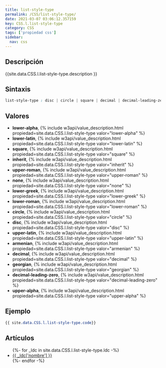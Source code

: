 ```yaml
---
title: list-style-type
permalink: /CSS/list-style-type/
date: 2021-03-07 03:06:12.357159
key: CSS.l.list-style-type
category: CSS
tags: ['propiedad css']
sidebar: 
  nav: css
---
```


## Descripción
{{site.data.CSS.l.list-style-type.description }}

## Sintaxis
~~~css
list-style-type : disc | circle | square | decimal | decimal-leading-zero | lower-roman | upper-roman | lower-greek | lower-latin | upper-latin | armenian | georgian | lower-alpha | upper-alpha | none | inherit
~~~

## Valores
* **lower-alpha**,  {% include w3api/value_description.html propiedad=site.data.CSS.l.list-style-type valor="lower-alpha" %}
* **lower-latin**,  {% include w3api/value_description.html propiedad=site.data.CSS.l.list-style-type valor="lower-latin" %}
* **square**,  {% include w3api/value_description.html propiedad=site.data.CSS.l.list-style-type valor="square" %}
* **inherit**,  {% include w3api/value_description.html propiedad=site.data.CSS.l.list-style-type valor="inherit" %}
* **upper-roman**,  {% include w3api/value_description.html propiedad=site.data.CSS.l.list-style-type valor="upper-roman" %}
* **none**,  {% include w3api/value_description.html propiedad=site.data.CSS.l.list-style-type valor="none" %}
* **lower-greek**,  {% include w3api/value_description.html propiedad=site.data.CSS.l.list-style-type valor="lower-greek" %}
* **lower-roman**,  {% include w3api/value_description.html propiedad=site.data.CSS.l.list-style-type valor="lower-roman" %}
* **circle**,  {% include w3api/value_description.html propiedad=site.data.CSS.l.list-style-type valor="circle" %}
* **disc**,  {% include w3api/value_description.html propiedad=site.data.CSS.l.list-style-type valor="disc" %}
* **upper-latin**,  {% include w3api/value_description.html propiedad=site.data.CSS.l.list-style-type valor="upper-latin" %}
* **armenian**,  {% include w3api/value_description.html propiedad=site.data.CSS.l.list-style-type valor="armenian" %}
* **decimal**,  {% include w3api/value_description.html propiedad=site.data.CSS.l.list-style-type valor="decimal" %}
* **georgian**,  {% include w3api/value_description.html propiedad=site.data.CSS.l.list-style-type valor="georgian" %}
* **decimal-leading-zero**,  {% include w3api/value_description.html propiedad=site.data.CSS.l.list-style-type valor="decimal-leading-zero" %}
* **upper-alpha**,  {% include w3api/value_description.html propiedad=site.data.CSS.l.list-style-type valor="upper-alpha" %}

## Ejemplo
~~~css
{{ site.data.CSS.l.list-style-type.code}}
~~~

## Artículos
<ul>
{%- for _ldc in site.data.CSS.l.list-style-type.ldc -%}
   <li>
       <a href="{{_ldc['url'] }}">{{ _ldc['nombre'] }}</a>
   </li>
{%- endfor -%}
</ul>
